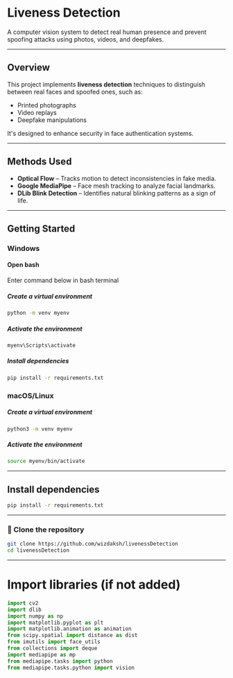 # Liveness Detection

A computer vision system to detect real human presence and prevent spoofing attacks using photos, videos, and deepfakes.

---

## Overview

This project implements **liveness detection** techniques to distinguish between real faces and spoofed ones, such as:

- Printed photographs
- Video replays
- Deepfake manipulations

It's designed to enhance security in face authentication systems.

---

## Methods Used

- **Optical Flow** – Tracks motion to detect inconsistencies in fake media.
- **Google MediaPipe** – Face mesh tracking to analyze facial landmarks.
- **DLib Blink Detection** – Identifies natural blinking patterns as a sign of life.

---

## Getting Started

### Windows

#### Open bash
Enter command below in bash terminal


##### Create a virtual environment
```bash
python -m venv myenv
```

##### Activate the environment
```bash
myenv\Scripts\activate
```

##### Install dependencies
```bash
pip install -r requirements.txt
```


### macOS/Linux

##### Create a virtual environment
```bash
python3 -m venv myenv
```

##### Activate the environment
```bash
source myenv/bin/activate
```

---
## Install dependencies
```bash
pip install -r requirements.txt
```
---

### 🔄 Clone the repository

```bash
git clone https://github.com/wizdaksh/livenessDetection
cd livenessDetection
```
---

# Import libraries (if not added)
```python
import cv2
import dlib
import numpy as np
import matplotlib.pyplot as plt
import matplotlib.animation as animation
from scipy.spatial import distance as dist
from imutils import face_utils
from collections import deque
import mediapipe as mp 
from mediapipe.tasks import python 
from mediapipe.tasks.python import vision
```
